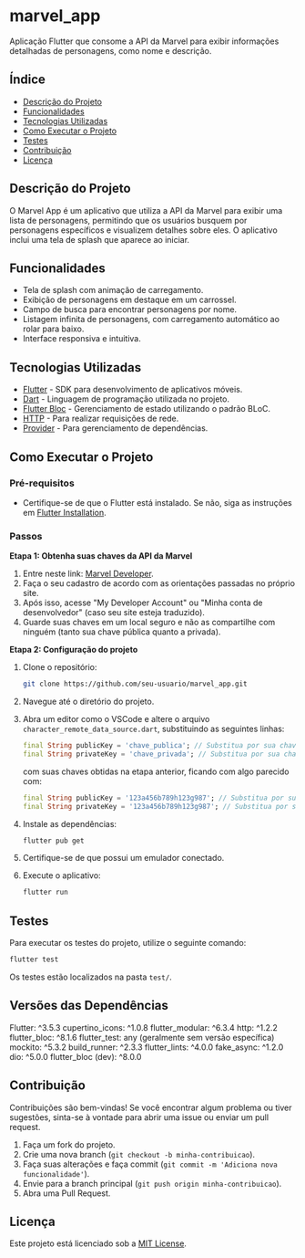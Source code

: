 # marvel_app

Aplicação Flutter que consome a API da Marvel para exibir informações detalhadas de personagens, como nome e descrição.

## Índice

- [Descrição do Projeto](#descrição-do-projeto)
- [Funcionalidades](#funcionalidades)
- [Tecnologias Utilizadas](#tecnologias-utilizadas)
- [Como Executar o Projeto](#como-executar-o-projeto)
- [Testes](#testes)
- [Contribuição](#contribuição)
- [Licença](#licença)

## Descrição do Projeto

O Marvel App é um aplicativo que utiliza a API da Marvel para exibir uma lista de personagens, permitindo que os usuários busquem por personagens específicos e visualizem detalhes sobre eles. O aplicativo inclui uma tela de splash que aparece ao iniciar.

## Funcionalidades

- Tela de splash com animação de carregamento.
- Exibição de personagens em destaque em um carrossel.
- Campo de busca para encontrar personagens por nome.
- Listagem infinita de personagens, com carregamento automático ao rolar para baixo.
- Interface responsiva e intuitiva.

## Tecnologias Utilizadas

- [Flutter](https://flutter.dev/) - SDK para desenvolvimento de aplicativos móveis.
- [Dart](https://dart.dev/) - Linguagem de programação utilizada no projeto.
- [Flutter Bloc](https://pub.dev/packages/flutter_bloc) - Gerenciamento de estado utilizando o padrão BLoC.
- [HTTP](https://pub.dev/packages/http) - Para realizar requisições de rede.
- [Provider](https://pub.dev/packages/provider) - Para gerenciamento de dependências.

## Como Executar o Projeto

### Pré-requisitos

- Certifique-se de que o Flutter está instalado. Se não, siga as instruções em [Flutter Installation](https://flutter.dev/docs/get-started/install).

### Passos

**Etapa 1: Obtenha suas chaves da API da Marvel**

1. Entre neste link: [Marvel Developer](https://developer.marvel.com/).
2. Faça o seu cadastro de acordo com as orientações passadas no próprio site.
3. Após isso, acesse "My Developer Account" ou "Minha conta de desenvolvedor" (caso seu site esteja traduzido).
4. Guarde suas chaves em um local seguro e não as compartilhe com ninguém (tanto sua chave pública quanto a privada).

**Etapa 2: Configuração do projeto**

1. Clone o repositório:

   ```bash
   git clone https://github.com/seu-usuario/marvel_app.git
   ```

2. Navegue até o diretório do projeto.

3. Abra um editor como o VSCode e altere o arquivo `character_remote_data_source.dart`, substituindo as seguintes linhas:

   ```dart
   final String publicKey = 'chave_publica'; // Substitua por sua chave pública
   final String privateKey = 'chave_privada'; // Substitua por sua chave privada
   ```

   com suas chaves obtidas na etapa anterior, ficando com algo parecido com:

   ```dart
   final String publicKey = '123a456b789h123g987'; // Substitua por sua chave pública
   final String privateKey = '123a456b789h123g987'; // Substitua por sua chave privada
   ```

4. Instale as dependências:

   ```bash
   flutter pub get
   ```

5. Certifique-se de que possui um emulador conectado.

6. Execute o aplicativo:

   ```bash
   flutter run
   ```

## Testes

Para executar os testes do projeto, utilize o seguinte comando:

```bash
flutter test
```

Os testes estão localizados na pasta `test/`. 

## Versões das Dependências

Flutter: ^3.5.3
cupertino_icons: ^1.0.8
flutter_modular: ^6.3.4
http: ^1.2.2
flutter_bloc: ^8.1.6
flutter_test: any (geralmente sem versão específica)
mockito: ^5.3.2
build_runner: ^2.3.3
flutter_lints: ^4.0.0
fake_async: ^1.2.0
dio: ^5.0.0
flutter_bloc (dev): ^8.0.0

## Contribuição

Contribuições são bem-vindas! Se você encontrar algum problema ou tiver sugestões, sinta-se à vontade para abrir uma issue ou enviar um pull request.

1. Faça um fork do projeto.
2. Crie uma nova branch (`git checkout -b minha-contribuicao`).
3. Faça suas alterações e faça commit (`git commit -m 'Adiciona nova funcionalidade'`).
4. Envie para a branch principal (`git push origin minha-contribuicao`).
5. Abra uma Pull Request.

## Licença

Este projeto está licenciado sob a [MIT License](LICENSE).
